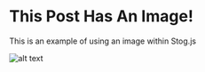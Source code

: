 # This Post Has An Image!

This is an example of using an image within Stog.js

![alt text](setup.jpg "A picture of my setup at the time of writing")